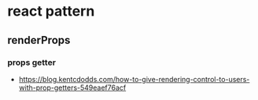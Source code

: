 # react pattern

## renderProps
### props getter
- https://blog.kentcdodds.com/how-to-give-rendering-control-to-users-with-prop-getters-549eaef76acf